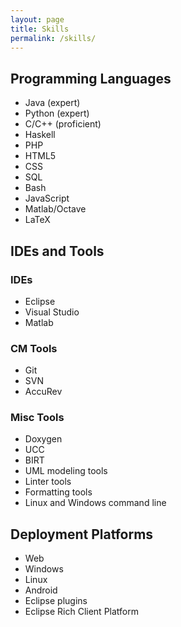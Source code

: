 ```yaml
---
layout: page
title: Skills
permalink: /skills/
---
```


## Programming Languages
* Java (expert)
* Python (expert)
* C/C++ (proficient)
* Haskell
* PHP
* HTML5
* CSS
* SQL
* Bash
* JavaScript
* Matlab/Octave
* LaTeX

## IDEs and Tools

### IDEs
* Eclipse 
* Visual Studio 
* Matlab

### CM Tools
* Git
* SVN
* AccuRev

### Misc Tools 
* Doxygen
* UCC
* BIRT
* UML modeling tools
* Linter tools
* Formatting tools
* Linux and Windows command line

## Deployment Platforms
* Web
* Windows
* Linux
* Android
* Eclipse plugins
* Eclipse Rich Client Platform
